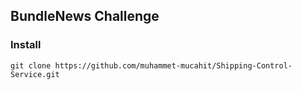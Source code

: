 ## BundleNews Challenge

### Install

    git clone https://github.com/muhammet-mucahit/Shipping-Control-Service.git